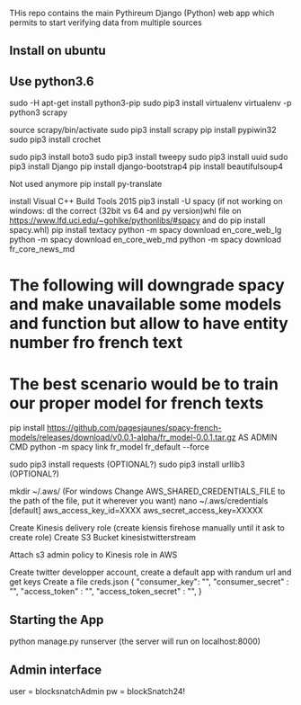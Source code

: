 THis repo contains the main Pythireum Django (Python) web app which permits to start verifying data from 
multiple sources


## Install on ubuntu ##
## Use python3.6

sudo -H apt-get install python3-pip
sudo pip3 install virtualenv 
virtualenv -p python3 scrapy

source scrapy/bin/activate
sudo pip3 install scrapy
pip install pypiwin32
sudo pip3 install crochet

sudo pip3 install boto3
sudo pip3 install tweepy
sudo pip3 install uuid
sudo pip3 install Django
pip install django-bootstrap4
pip install beautifulsoup4

Not used anymore pip install py-translate

install  Visual C++ Build Tools 2015
pip3 install -U spacy (if not working on windows: dl the correct (32bit vs 64 and py version)whl file on https://www.lfd.uci.edu/~gohlke/pythonlibs/#spacy and do pip install spacy.whl)
pip install textacy
python -m spacy download en_core_web_lg
python -m spacy download en_core_web_md
python -m spacy download fr_core_news_md

# The following will downgrade spacy and make unavailable some models and function but allow to have entity number fro french text
# The best scenario would be to train our proper model for french texts
pip install https://github.com/pagesjaunes/spacy-french-models/releases/download/v0.0.1-alpha/fr_model-0.0.1.tar.gz
AS ADMIN CMD   python -m spacy link fr_model fr_default --force

sudo pip3 install requests (OPTIONAL?)
sudo pip3 install urllib3 (OPTIONAL?)

mkdir ~/.aws/
(For windows Change AWS_SHARED_CREDENTIALS_FILE  to the path of the file, put it wherever you want)
nano ~/.aws/credentials
		[default]
		aws_access_key_id=XXXX
		aws_secret_access_key=XXXXX


Create Kinesis delivery role (create kiensis firehose manually until it ask to create role)
Create S3 Bucket kinesistwitterstream

Attach s3 admin policy to Kinesis role in AWS

Create twitter developper account, create a default app with randum url and get keys
Create a file creds.json
 {
 	"consumer_key": "",
	"consumer_secret" : "",
	"access_token" : "",
	"access_token_secret" : "",
 }



## Starting the App ##
python manage.py runserver (the server will run on localhost:8000)

## Admin interface ##
user = blocksnatchAdmin
pw = blockSnatch24!